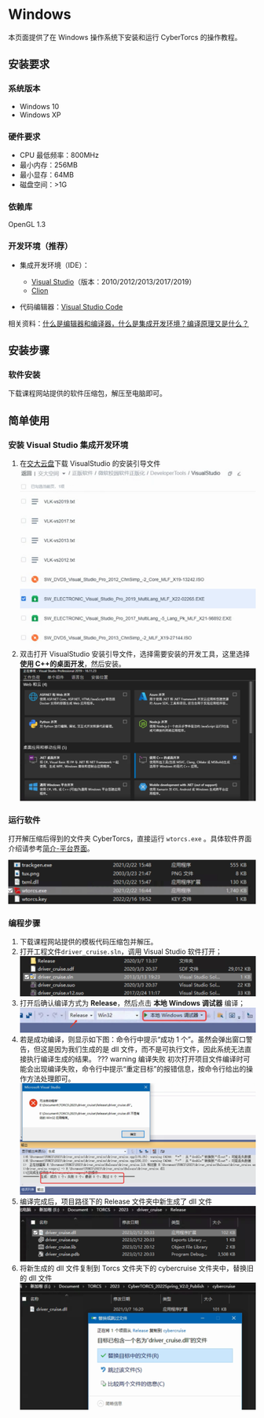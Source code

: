 # Windows

本页面提供了在 Windows 操作系统下安装和运行 CyberTorcs 的操作教程。

## 安装要求

### 系统版本

- Windows 10
- Windows XP

### 硬件要求

- CPU 最低频率：800MHz
- 最小内存：256MB
- 最小显存：64MB
- 磁盘空间：>1G

### 依赖库

OpenGL 1.3

### 开发环境（推荐）

- 集成开发环境（IDE）：
    - [Visual Studio](https://visualstudio.microsoft.com/)（版本：2010/2012/2013/2017/2019）
    - [Clion](https://www.jetbrains.com/clion/)

- 代码编辑器：[Visual Studio Code](https://code.visualstudio.com/)

相关资料：[什么是编辑器和编译器，什么是集成开发环境？编译原理又是什么？](https://zhuanlan.zhihu.com/p/126164350)

## 安装步骤

### 软件安装

下载课程网站提供的软件压缩包，解压至电脑即可。

## 简单使用

### 安装 Visual Studio 集成开发环境

1. 在[交大云盘](https://jbox.sjtu.edu.cn/v/list/ent/936369142)下载 VisualStudio 的安装引导文件
    ![下载 Visual Studio 的安装引导文件](imgs/install/vs_download.png)
2. 双击打开 VisualStudio 安装引导文件，选择需要安装的开发工具，这里选择 **使用 C++的桌面开发**，然后安装。
    ![安装 Visual Studio!](imgs/install/vs_install.png)

### 运行软件

打开解压缩后得到的文件夹 CyberTorcs，直接运行 `wtorcs.exe` 。具体软件界面介绍请参考[简介-平台界面](https://cybertorcs.readthedocs.io/zh_CN/latest/intro_settings/)。

![wtorcs.exe!](imgs/install/torcs_exe.png)

### 编程步骤

1. 下载课程网站提供的模板代码压缩包并解压。
2. 打开工程文件`driver_cruise.sln`，调用 Visual Studio 软件打开；
    ![sln_file](imgs/install/sln_file.png)
3. 打开后确认编译方式为 **Release**，然后点击 **本地 Windows 调试器** 编译；
    ![编译](imgs/install/compile.png)
4. 若是成功编译，则显示如下图：命令行中提示“成功 1 个”。虽然会弹出窗口警告，但这是因为我们生成的是 dll 文件，而不是可执行文件，因此系统无法直接执行编译生成的结果。
    ??? warning 编译失败
        初次打开项目文件编译时可能会出现编译失败，命令行中提示“重定目标”的报错信息，按命令行给出的操作方法处理即可。
    ![编译结果](imgs/install/compile_result.png)
6. 编译完成后，项目路径下的 Release 文件夹中新生成了 dll 文件
    ![生成dll](imgs/install/generate_dll.png)
7. 将新生成的 dll 文件复制到 Torcs 文件夹下的 cybercruise 文件夹中，替换旧的 dll 文件
    ![发布dll](imgs/install/release_dll.png)
